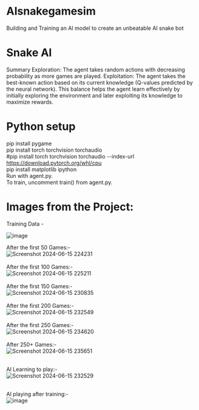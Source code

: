 # AIsnakegamesim
 Building and Training an AI model to create an unbeatable AI snake bot
 
# Snake AI
Summary 
Exploration: The agent takes random actions with decreasing probability as more games are played. 
Exploitation: The agent takes the best-known action based on its current knowledge (Q-values predicted by the neural network). This balance helps the agent learn effectively by initially exploring the environment and later exploiting its knowledge to maximize rewards.

# Python setup
pip install pygame <br>
pip install torch torchvision torchaudio <br>
#pip install torch torchvision torchaudio --index-url https://download.pytorch.org/whl/cpu <br>
pip install matplotlib ipython <br>
Run with agent.py. <br>
To train, uncomment train() from agent.py. <br>

# Images from the Project:

Training Data - <br>

![image](https://github.com/vamsi2205/AIsnakegamesim/assets/69679711/de15c74a-6efe-423f-9ca8-9d35df1bfc31) <br>

After the first 50 Games:- <br>
![Screenshot 2024-06-15 224231](https://github.com/vamsi2205/AIsnakegamesim/assets/69679711/13348ee0-2dd4-4890-ad9a-370049fe8312) <br> <br>
After the first 100 Games:- <br>
![Screenshot 2024-06-15 225211](https://github.com/vamsi2205/AIsnakegamesim/assets/69679711/92dd56e0-4901-41d8-b8e1-fc0369c20ad1) <br> <br>
After the first 150 Games:- <br>
![Screenshot 2024-06-15 230835](https://github.com/vamsi2205/AIsnakegamesim/assets/69679711/9cc34e98-09d0-4c4e-a90a-a213442cc53f) <br> <br>
After the first 200 Games:- <br>
![Screenshot 2024-06-15 232549](https://github.com/vamsi2205/AIsnakegamesim/assets/69679711/f410cd4e-628e-41ee-b439-a6ca3cbccf6b) <br> <br>
After the first 250 Games:- <br>
![Screenshot 2024-06-15 234620](https://github.com/vamsi2205/AIsnakegamesim/assets/69679711/681f3c01-417d-48a9-975f-8c89965fa4fe) <br> <br>
After 250+ Games:- <br>
![Screenshot 2024-06-15 235651](https://github.com/vamsi2205/AIsnakegamesim/assets/69679711/d9855015-1529-44a2-b360-907575f13550) <br> <br>

AI Learning to play:- <br>
![Screenshot 2024-06-15 232529](https://github.com/vamsi2205/AIsnakegamesim/assets/69679711/902b205a-6ea5-4582-9b8d-5420cc2b9ff9) <br> <br>

AI playing after training:- <br>
![image](https://github.com/vamsi2205/AIsnakegamesim/assets/69679711/fb24a2f3-4dcc-43ed-9c19-ae189e4fe193)



